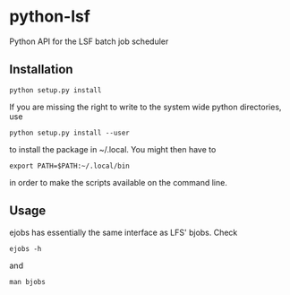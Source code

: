 python-lsf
==========

Python API for the LSF batch job scheduler

Installation
------------

    python setup.py install

If you are missing the right to write to the system wide python directories,
use

    python setup.py install --user

to install the package in ~/.local. You might then have to

    export PATH=$PATH:~/.local/bin

in order to make the scripts available on the command line.

Usage
-----

ejobs has essentially the same interface as LFS' bjobs.
Check

    ejobs -h

and

    man bjobs
